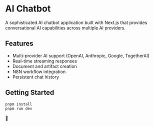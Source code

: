 # AI Chatbot

A sophisticated AI chatbot application built with Next.js that provides conversational AI capabilities across multiple AI providers.

## Features

- Multi-provider AI support (OpenAI, Anthropic, Google, TogetherAI)
- Real-time streaming responses
- Document and artifact creation
- N8N workflow integration
- Persistent chat history

## Getting Started

```bash
pnpm install
pnpm run dev
```

🤨
